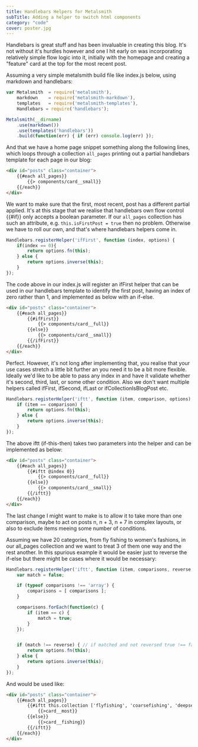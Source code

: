 ```yaml
---
title: Handlebars Helpers for Metalsmith
subTitle: Adding a helper to switch html components
category: "code"
cover: poster.jpg
---
```


Handlebars is great stuff and has been invaluable in creating this blog.  It's not without it's hurdles however and one I hit early on was incorporating relatively simple flow logic into it, initially with the homepage and creating a "feature" card at the top for the most recent post.

Assuming a very simple metalsmith build file like index.js below, using markdown and handlebars:

```javascript
var Metalsmith 	= require('metalsmith'),
	markdown 	= require('metalsmith-markdown'),
	templates 	= require('metalsmith-templates'),
	Handlebars = require('handlebars');

Metalsmith(__dirname)
	.use(markdown())
	.use(templates('handlebars'))
	.build(function(err) { if (err) console.log(err) });
```

And that we have a home page snippet something along the following lines, which loops through a collection `all_pages` printing out a partial handlebars template for each page in our blog:

```html
<div id="posts" class="container">
    {{#each all_pages}}
        {{> components/card__small}}
    {{/each}}
</div>
```

We want to make sure that the first, most recent, post has a different partial applied.  It's at this stage that we realise that handlebars own flow control {{#if}} only accepts a boolean parameter.  If our `all_pages` collection has such an attribute, e.g. `this.isFirstPost = true` then no problem.  Otherwise we have to roll our own, and that's where handlebars helpers come in.

```javascript
Handlebars.registerHelper('ifFirst', function (index, options) {
	if(index == 0){
		return options.fn(this);
	} else {
		return options.inverse(this);
	}
});
```

The code above in our index.js will register an ifFirst helper that can be used in our handlebars template to identify the first post, having an index of zero rather than 1, and implemented as below with an if-else.


```html
<div id="posts" class="container">
    {{#each all_pages}}
        {{#ifFirst}}
            {{> components/card__full}}
        {{else}}
            {{> components/card__small}}
        {{/ifFirst}}
    {{/each}}
</div>
```

Perfect.  However, it's not long after implementing that, you realise that your use cases stretch a little bit further an you need it to be a bit more flexible.  Ideally we'd like to be able to pass any index in and have it validate whether it's second, third, last, or some other condition.  Also we don't want multiple helpers called ifFirst, ifSecond, ifLast or ifCollectionIsBlogPost etc.

```javascript
Handlebars.registerHelper('iftt', function (item, comparison, options) {
	if (item == comparison) {
		return options.fn(this);
	} else {
		return options.inverse(this);
	}
});
```

The above iftt (if-this-then) takes two parameters into the helper and can be implemented as below:

```html
<div id="posts" class="container">
    {{#each all_pages}}
        {{#iftt @index 0}}
            {{> components/card__full}}
        {{else}}
            {{> components/card__small}}
        {{/iftt}}
    {{/each}}
</div>
```

The last change I might want to make is to allow it to take more than one comparison, maybe to act on posts n, n + 3, n + 7 in complex layouts, or also to exclude items meeing some number of conditions.

Assuming we have 20 categories, from fly fishing to women's fashions, in our all_pages collection and we want to treat 3 of them one way and the rest another.  In this spurious example it would be easier just to reverse the if-else but there might be cases where it would be necessary:

```javascript
Handlebars.registerHelper('iftt', function (item, comparisons, reverse, options) {
	var match = false;

	if (typeof comparisons !== 'array') {
		comparisons = [ comparisons ];
	}

	comparisons.forEach(function(c) {
		if (item == c) {
			match = true;
		}
	});


	if (match !== reverse) { // if matched and not reversed true !== false
		return options.fn(this);
	} else {
		return options.inverse(this);
	}
});
```

And would be used like:

```html
<div id="posts" class="container">
    {{#each all_pages}}
        {{#iftt this.collection ['flyfishing', 'coarsefishing', 'deepseafishing'] true }}
            {{>card__most}}
        {{else}}
            {{>card__fishing}}
        {{/iftt}}
    {{/each}}
</div>
```

